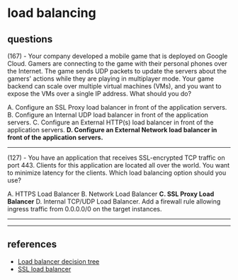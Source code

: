 # load balancing

## questions

(167) - Your company developed a mobile game that is deployed on Google Cloud. Gamers are connecting to the game with their personal phones over the Internet. The game sends UDP packets to update the servers about the gamers' actions while they are playing in multiplayer mode. Your game backend can scale over multiple virtual machines (VMs), and you want to expose the VMs over a single IP address. What should you do?

A. Configure an SSL Proxy load balancer in front of the application servers.
B. Configure an Internal UDP load balancer in front of the application servers.
C. Configure an External HTTP(s) load balancer in front of the application servers. 
**D. Configure an External Network load balancer in front of the application servers.**

---

(127) - You have an application that receives SSL-encrypted TCP traffic on port 443. Clients for this application are located all over the world. You want to minimize latency for the clients. Which load balancing option should you use?

A. HTTPS Load Balancer
B. Network Load Balancer
**C. SSL Proxy Load Balancer**
D. Internal TCP/UDP Load Balancer. Add a firewall rule allowing ingress traffic from 0.0.0.0/0 on the target instances.

---

---
## references

- [Load balancer decision tree](https://cloud.google.com/load-balancing/docs/choosing-load-balancer#lb-decision-tree)
- [SSL load balancer](https://cloud.google.com/load-balancing/docs/ssl)